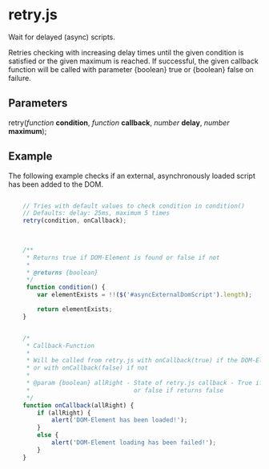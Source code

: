# retry.js

Wait for delayed (async) scripts.

Retries checking with increasing delay times until the given condition is satisfied or the given maximum is reached.
If successful, the given callback function will be called with parameter {boolean} true or {boolean} false on failure.


## Parameters

retry(*function* **condition**, *function* **callback**, *number* **delay**, *number* **maximum**);


## Example

The following example checks if an external, asynchronously loaded script has been added to the DOM.

```javascript

    // Tries with default values to check condition in condition()
    // Defaults: delay: 25ms, maximum 5 times
    retry(condition, onCallback);
    
    

    /**
     * Returns true if DOM-Element is found or false if not
     *
     * @returns {boolean}
     */
     function condition() {
        var elementExists = !!($('#asyncExternalDomScript').length);

        return elementExists;
    }


    /*
     * Callback-Function
     *
     * Will be called from retry.js with onCallback(true) if the DOM-Element has benn found
     * or with onCallback(false) if not
     *
     * @param {boolean} allRight - State of retry.js callback - True if whatToDo() returns true 
     *                             or false if returns false 
     */
    function onCallback(allRight) {
        if (allRight) {
            alert('DOM-Element has been loaded!');
        }
        else {
            alert('DOM-Element loading has been failed!');
        }
    }
```
